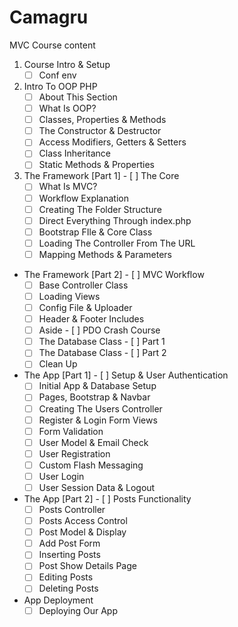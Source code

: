 # Camagru

MVC Course content 
1. Course Intro & Setup
    - [ ] Conf env
2. Intro To OOP PHP
    - [ ] About This Section
    - [ ] What Is OOP?
    - [ ] Classes, Properties & Methods
    - [ ] The Constructor & Destructor
    - [ ] Access Modifiers, Getters & Setters
    - [ ] Class Inheritance
    - [ ] Static Methods & Properties

3. The Framework [Part 1] - [ ] The Core
    - [ ] What Is MVC?
    - [ ] Workflow Explanation
    - [ ] Creating The Folder Structure
    - [ ] Direct Everything Through index.php
    - [ ] Bootstrap FIle & Core Class
    - [ ] Loading The Controller From The URL
    - [ ] Mapping Methods & Parameters

+ The Framework [Part 2] - [ ] MVC Workflow
    - [ ] Base Controller Class
    - [ ] Loading Views
    - [ ] Config File & Uploader
    - [ ] Header & Footer Includes
    - [ ] Aside - [ ] PDO Crash Course
    - [ ] The Database Class - [ ] Part 1
    - [ ] The Database Class - [ ] Part 2
    - [ ] Clean Up

+ The App [Part 1] - [ ] Setup & User Authentication
    - [ ] Initial App & Database Setup
    - [ ] Pages, Bootstrap & Navbar
    - [ ] Creating The Users Controller
    - [ ] Register & Login Form Views
    - [ ] Form Validation
    - [ ] User Model & Email Check
    - [ ] User Registration
    - [ ] Custom Flash Messaging
    - [ ] User Login
    - [ ] User Session Data & Logout

+ The App [Part 2] - [ ] Posts Functionality
    - [ ] Posts Controller
    - [ ] Posts Access Control
    - [ ] Post Model & Display
    - [ ] Add Post Form
    - [ ] Inserting Posts
    - [ ] Post Show Details Page
    - [ ] Editing Posts
    - [ ] Deleting Posts

+ App Deployment
    - [ ] Deploying Our App
